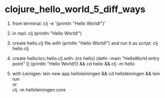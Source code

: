 # clojure_hello_world_5_diff_ways

1) from terminal:
  clj -e '(println "Hello World!")'

2) in repl:
  clj
  (println "Hello World!")

3) create hello.clj file with (println "Hello World!") and run it as script:
  clj hello.clj  

4) create hello/src.hello.clj with:
  (ns hello) 
  (defn -main "HelloWorld entry point"
    []
    (println "Hello World!)) 
  && cd hello && clj -m hello

5) with Leinigen:
  lein new app helloleiningen
  &&
  cd helloleiningen
  &&
  lein run\
  or\
  clj -m helloleiningen.core
